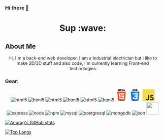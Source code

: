 ### Hi there 👋

<h1 align="center"> Sup :wave: </h1>

<h2> About Me </h2>

<p align="center">
  Hi, I'm a back-end web developer. I am a Industrial electrician but i like to make 2D/3D stuff and also code, i'm currently learning Front-end technologies
</p> 

<h3>Gear:</h3>



<p align="center">
<img src="https://cdn.jsdelivr.net/gh/cgmark101/CDN-stuff@main/dist/img/fastapi.svg" alt="html5" width="40" height="40" style="max-width:100%;">
<img src="https://cdn.jsdelivr.net/gh/cgmark101/CDN-stuff@main/dist/img/python-icon.svg" alt="html5" width="40" height="40" style="max-width:100%;">
<img src="https://cdn.jsdelivr.net/gh/cgmark101/CDN-stuff@main/dist/img/python-pip-logo.svg" alt="html5" width="40" height="40" style="max-width:100%;">
<img src="https://cdn.jsdelivr.net/gh/cgmark101/CDN-stuff@main/dist/img/blender.svg" alt="html5" width="40" height="40" style="max-width:100%;">
<img src="https://cdn.jsdelivr.net/gh/cgmark101/CDN-stuff@main/dist/img/djangoproject-icon.svg" alt="html5" width="40" height="40" style="max-width:100%;">
<img src="https://cdn.jsdelivr.net/gh/cgmark101/CDN-stuff@main/dist/img/deta.svg" alt="html5" width="40" height="40" style="max-width:100%;">
  <img src="https://raw.githubusercontent.com/devicons/devicon/master/icons/html5/html5-original-wordmark.svg" alt="html5" width="40" height="40" style="max-width:100%;">
  <img src="https://raw.githubusercontent.com/devicons/devicon/master/icons/css3/css3-original-wordmark.svg" alt="css3" width="40" height="40" style="max-width:100%;">
  <img src="https://raw.githubusercontent.com/devicons/devicon/master/icons/javascript/javascript-original.svg" alt="javascript" width="40" height="40" style="max-width:100%;">
  <img src="https://www.vectorlogo.zone/logos/expressjs/expressjs-icon.svg" alt="express" height="40" width="40">
  <img src="https://www.vectorlogo.zone/logos/nodejs/nodejs-icon.svg" alt="node" height="40" width="40">
  <img src="https://www.vectorlogo.zone/logos/npmjs/npmjs-icon.svg" alt="npm" height="40" width="40">
  <img src="https://www.vectorlogo.zone/logos/mysql/mysql-icon.svg" alt="mysql" height="40" width="40">
  <img src="https://www.vectorlogo.zone/logos/postgresql/postgresql-icon.svg" alt="postgresql" height="40" width="40">
  <img src="https://www.vectorlogo.zone/logos/mongodb/mongodb-icon.svg" alt="mongodb" height="40" width="40">
  <img src="https://www.vectorlogo.zone/logos/json/json-icon.svg" alt="json" height="40" width="40">
  <img src="https://www.vectorlogo.zone/logos/nginx/nginx-icon.svg" alt="" height="40" width="40">
</p>

[![Anurag's GitHub stats](https://github-readme-stats-six-phi.vercel.app/api?username=cgmark101&show_icons=true&theme=radical)](https://github.com/cgmark101/github-readme-stats)


[![Top Langs](https://github-readme-stats-six-phi.vercel.app/api/top-langs/?username=cgmark101&show_icons=true&theme=radical)](https://github.com/cgmark101/github-readme-stats)

